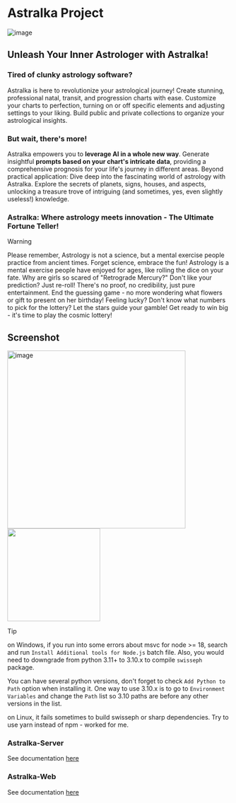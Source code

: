 # Astralka Project #

![image](https://github.com/coopernyc/astralka/assets/11201225/5d85f578-1ab8-43ff-9190-34758d3192d3)

## Unleash Your Inner Astrologer with Astralka!

### Tired of clunky astrology software?

Astralka is here to revolutionize your astrological journey!
Create stunning, professional natal, transit, and progression charts with ease. Customize your charts to perfection, turning on or off specific elements and adjusting settings to your liking. Build public and private collections to organize your astrological insights.

### But wait, there's more!

Astralka empowers you to **leverage AI in a whole new way**. Generate insightful **prompts based on your chart's intricate data**, providing a comprehensive prognosis for your life's journey in different areas.
Beyond practical application:
Dive deep into the fascinating world of astrology with Astralka. Explore the secrets of planets, signs, houses, and aspects, unlocking a treasure trove of intriguing (and sometimes, yes, even slightly useless!) knowledge.

### Astralka: Where astrology meets innovation - The Ultimate Fortune Teller!

> [!WARNING] 
> Please remember, Astrology is not a science, but a mental exercise people practice from ancient times.
> Forget science, embrace the fun! Astrology is a mental exercise people have enjoyed for ages, like rolling the dice on your fate. Why are girls so scared of "Retrograde Mercury?" Don't like your prediction? Just re-roll! There's no proof, no credibility, just pure entertainment. End the guessing game - no more wondering what flowers or gift to present on her birthday!
> Feeling lucky? Don't know what numbers to pick for the lottery? Let the stars guide your gamble! Get ready to win big - it's time to play the cosmic lottery!

## Screenshot
<img width="403" alt="image" src="https://github.com/coopernyc/astralka/assets/11201225/5cfe90d8-31a9-411b-a0ff-511e446ea544">
<img width="210" src="https://github.com/coopernyc/astralka/assets/11201225/a72b8253-9402-4a5a-96b8-7dd10ccb8293">

> [!TIP]
> on Windows, if you run into some errors about msvc for node >= 18, search and run `Install Additional tools for Node.js` batch file. 
> Also, you would need to downgrade from python 3.11+ to 3.10.x to compile `swisseph` package.
> 
> You can have several python versions, don't forget to check `Add Python to Path` option  when installing it.
> One way to use 3.10.x is to go to `Environment Variables` and change the `Path` list so 3.10 paths are before any other versions in the list.
> 
> on Linux, it fails sometimes to build swisseph or sharp dependencies. Try to use yarn instead of npm - worked for me.

### Astralka-Server
See documentation [here](astralka-server/README.md)

### Astralka-Web
See documentation [here](astralka-web/README.md)
